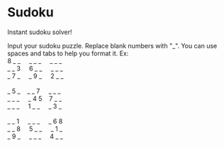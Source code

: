 # Sudoku
Instant sudoku solver!

Input your sudoku puzzle. Replace blank numbers with "_". You can use spaces and tabs to help you format it.
Ex:
 <br/>
8 _ _ &nbsp;&nbsp;&nbsp;  _ _ _ &nbsp;&nbsp;&nbsp;  _ _ _ <br/>
_ _ 3 &nbsp;&nbsp;&nbsp;  6 _ _  &nbsp;&nbsp;&nbsp; _ _ _  <br/>
_ 7 _ &nbsp;&nbsp;&nbsp;  _ 9 _ &nbsp;&nbsp;&nbsp;  2 _ _ <br/>
 <br/>
_ 5 _&nbsp;&nbsp;&nbsp;   _ _ 7  &nbsp;&nbsp;&nbsp; _ _ _ <br/>
_ _ _  &nbsp;&nbsp;&nbsp; _ 4 5   &nbsp;&nbsp;&nbsp;7 _ _ <br/>
_ _ _ &nbsp;&nbsp;&nbsp;  1 _ _  &nbsp;&nbsp;&nbsp; _ 3 _ <br/>
<br/>
_ _ 1 &nbsp;&nbsp;&nbsp;  _ _ _  &nbsp;&nbsp;&nbsp; _ 6 8 <br/>
_ _ 8  &nbsp;&nbsp;&nbsp; 5 _ _  &nbsp;&nbsp;&nbsp; _ 1 _ <br/>
_ 9 _ &nbsp;&nbsp;&nbsp;  _ _ _  &nbsp;&nbsp;&nbsp; 4 _ _ <br/>

